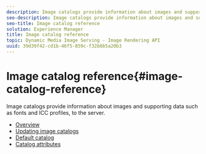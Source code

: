 ```yaml
---
description: Image catalogs provide information about images and supporting data such as fonts and ICC profiles, to the server.
seo-description: Image catalogs provide information about images and supporting data such as fonts and ICC profiles, to the server.
seo-title: Image catalog reference
solution: Experience Manager
title: Image catalog reference
topic: Dynamic Media Image Serving - Image Rendering API
uuid: 39d39f42-cd1b-46f5-859c-f32b6b5a20b3
---
```


# Image catalog reference{#image-catalog-reference}

Image catalogs provide information about images and supporting data such as fonts and ICC profiles, to the server.

* [Overview](/help/aem-is-ir-api/is-api/image-catalog/image-serving-api-ref/c-image-catalog-reference/c-overview/c-overview.md)
* [Updating image catalogs](/help/aem-is-ir-api/is-api/image-catalog/image-serving-api-ref/c-image-catalog-reference/c-overview/c-updating-image-catalogs.md)
* [Default catalog](/help/aem-is-ir-api/is-api/image-catalog/image-serving-api-ref/c-image-catalog-reference/c-overview/c-default-catalog.md)
* [Catalog attributes](/help/aem-is-ir-api/is-api/image-catalog/image-serving-api-ref/c-image-catalog-reference/c-overview/c-catalog-attributes/c-catalog-attributes.md)
